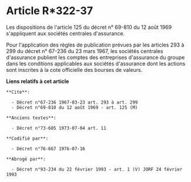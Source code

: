 # Article R*322-37

Les dispositions de l'article 125 du décret n° 69-810 du 12 août 1969 s'appliquent aux sociétés centrales d'assurance.

Pour l'application des règles de publication prévues par les articles 293 à 299 du décret n° 67-236 du 23 mars 1967, les
sociétés centrales d'assurance publient les comptes des entreprises d'assurance du groupe dans les conditions applicables aux
sociétés d'assurance dont les actions sont inscrites à la cote officielle des bourses de valeurs.

**Liens relatifs à cet article**

	**Cite**:

	  - Décret n°67-236 1967-03-23 art. 293 à art. 299
	  - Décret n°69-810 du 12 août 1969 - art. 125 (M)

	**Anciens textes**:

	  - Décret n°73-605 1973-07-04 art. 11

	**Codifié par**:

	  - Décret n°76-667 1976-07-16

	**Abrogé par**:

	  - Décret n°93-234 du 22 février 1993 - art. 1 (V) JORF 24 février 1993
